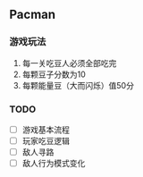 ## Pacman

### 游戏玩法

1. 每一关吃豆人必须全部吃完
2. 每颗豆子分数为10
3. 每颗能量豆（大而闪烁）值50分

### TODO

- [ ] 游戏基本流程
- [ ] 玩家吃豆逻辑
- [ ] 敌人寻路
- [ ] 敌人行为模式变化